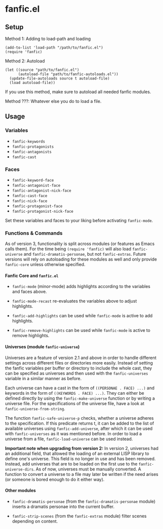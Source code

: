 fanfic.el
=========

Setup
-----
Method 1: Adding to load-path and loading

    (add-to-list 'load-path "/path/to/fanfic.el")
    (require 'fanfic)

Method 2: Autoload

    (let ((source "path/to/fanfic.el")
          (autoload-file "path/to/fanfic-autoloads.el"))
      (update-file-autoloads source t autoload-file)
      (load autoload-file))

If you use this method, make sure to autoload all needed fanfic modules.
    
Method ???: Whatever else you do to load a file.

Usage
-----
### Variables

* `fanfic-keywords`
* `fanfic-protagonists`
* `fanfic-antagonists`
* `fanfic-cast`

### Faces
* `fanfic-keyword-face`
* `fanfic-antagonist-face`
* `fanfic-antagonist-nick-face`
* `fanfic-cast-face`
* `fanfic-nick-face`
* `fanfic-protagonist-face`
* `fanfic-protagonist-nick-face`

Set these variables and faces to your liking before activating `fanfic-mode`.

### Functions & Commands

As of version 3, functionality is split across modules (or features as Emacs calls them).
For the time being `(require 'fanfic)` will also load `fanfic-universe` and `fanfic-dramatis-personae`, but not `fanfic-extras`.
Future versions will rely on autoloading for these modules as well and only provide `fanfic-core` unless otherwise specified.

#### Fanfic Core and `fanfic.el`

* `fanfic-mode` (minor-mode)
  adds highlights according to the variables and faces
  above.

* `fanfic-mode-recast` re-evaluates the variables above to adjust highlights.

* `fanfic-add-highlights` can be used while `fanfic-mode` is active to add highlights.

* `fanfic-remove-highlights` can be used while `fanfic-mode` is active to remove highlights.

#### Universes (module `fanfic-universe`)
Universes are a feature of version 2.1 and above in order to handle different settings across different files or directories more easily.
Instead of setting the fanfic variables per buffer or directory to include the whole cast, they can be specified as universes and then used with the `fanfic-universes` variable in a similar manner as before.

Each universe can have a cast in the form of `((PERSONAE . FACE) ...)`
and keywords in the form of `((KEYWORDS . FACE) ...)`. They can either be defined directly by using the `fanfic-make-universe` function or by writing a universe file.
For the specifications of the universe file, have a look at `fanfic-universe-from-string`.

The function `fanfic-safe-universe-p` checks, whether a universe adheres to the specification. If this predicate returns t, it can be added to the list of available universes using `fanfic-add-universe`, after which it can be used with `fanfic-universes` as it was mentioned before. In order to load a universe from a file, `fanfic-load-universe` can be used instead.

**Important note when upgrading from version 2:** In version 2, universes had an additional field, that allowed the loading of an external LISP library to define one's universe. This field is no longer in use and has been removed. Instead, add universes that are to be loaded on the first use to the `fanfic-universe-dirs`. As of now, universes must be manually converted. A function to convert a universe to a file may later be written if the need arises (or someone is bored enough to do it either way).

#### Other modules

* `fanfic-dramatis-personae` (from the `fanfic-dramatis-personae` module) inserts a dramatis personae into the current buffer.

* `fanfic-strip-scenes` (from the `fanfic-extras` module) filter scenes depending on content.

